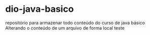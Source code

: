 # dio-java-basico
repositório para armazenar todo conteúdo do curso de java básico
Alterando o conteúdo de um arquivo de forma local
teste
